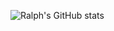 ![Ralph's GitHub stats](https://github-readme-stats.vercel.app/api?username=devlargs&show_icons=true&theme=dark)



